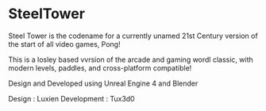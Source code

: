 # SteelTower

Steel Tower is the codename for a currently unamed 21st Century version of the start of all video games, Pong!

This is a losley based vvrsion of the arcade and gaming wordl classic, with modern levels, paddles, and cross-platform compatible!

Design and Developed using Unreal Engine 4 and Blender 

Design : Luxien 
Development : Tux3d0 
